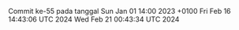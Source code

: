 Commit ke-55 pada tanggal Sun Jan 01 14:00 2023 +0100
Fri Feb 16 14:43:06 UTC 2024
Wed Feb 21 00:43:34 UTC 2024
